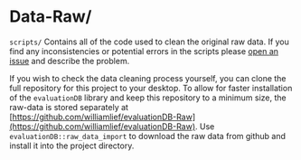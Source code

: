 # Data-Raw/

`scripts/` Contains all of the code used to clean the original raw data. If you find any inconsistencies or potential errors in the scripts please [open an issue](https://github.com/williamlief/evaluationDB/issues/new) and describe the problem. 

If you wish to check the data cleaning process yourself, you can clone the full repository for this project to your desktop. To allow for faster installation of the `evaluationDB` library and keep this repository to a minimum size, the raw-data is stored separately at [https://github.com/williamlief/evaluationDB-Raw](https://github.com/williamlief/evaluationDB-Raw). Use `evaluationDB::raw_data_import` to download the raw data from github and install it into the project directory. 
